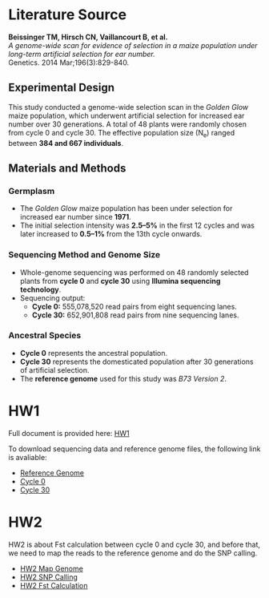 # Literature Source

**Beissinger TM, Hirsch CN, Vaillancourt B, et al.**  
*A genome-wide scan for evidence of selection in a maize population under long-term artificial selection for ear number.*  
Genetics. 2014 Mar;196(3):829-840.  

## Experimental Design

This study conducted a genome-wide selection scan in the *Golden Glow* maize population, which underwent artificial selection for increased ear number over 30 generations. A total of 48 plants were randomly chosen from cycle 0 and cycle 30. The effective population size (N<sub>e</sub>) ranged between **384 and 667 individuals**.

## Materials and Methods

### Germplasm

- The *Golden Glow* maize population has been under selection for increased ear number since **1971**.
- The initial selection intensity was **2.5–5%** in the first 12 cycles and was later increased to **0.5–1%** from the 13th cycle onwards.

### Sequencing Method and Genome Size

- Whole-genome sequencing was performed on 48 randomly selected plants from **cycle 0** and **cycle 30** using **Illumina sequencing technology**.
- Sequencing output:
  - **Cycle 0:** 555,078,520 read pairs from eight sequencing lanes.
  - **Cycle 30:** 652,901,808 read pairs from nine sequencing lanes.

### Ancestral Species

- **Cycle 0** represents the ancestral population.
- **Cycle 30** represents the domesticated population after 30 generations of artificial selection.
- The **reference genome** used for this study was *B73 Version 2*.

# HW1
Full document is provided here: [HW1](https://1stfrom.github.io/AGRO_932_project/script/a.01.01_data_prep/a.01.01_data_info.html)

To download sequencing data and reference genome files, the following link is avaliable:

- [Reference Genome](https://download.maizegdb.org/Zm-B73-REFERENCE-NAM-5.0)
- [Cycle 0](script/a.01.01_data_prep/downloadseq0.sh)
- [Cycle 30](script/a.01.01_data_prep/downloadseq30.sh)

# HW2

HW2 is about Fst calculation between cycle 0 and cycle 30, and before that, we need to map the reads to the reference genome and do the SNP calling.

- [HW2 Map Genome](https://1stfrom.github.io/AGRO_932_project/script/b.01.01_map_ref/b.01.01_map_to_refgenome.html)
- [HW2 SNP Calling](https://1stfrom.github.io/AGRO_932_project/script/b.01.02_SNP_call/b.01.02_SNP_calling.html)
- [HW2 Fst Calculation](https://1stfrom.github.io/AGRO_932_project/script/b.01.03_Fst_cal/b.01.03_Fst_calculation.html)


